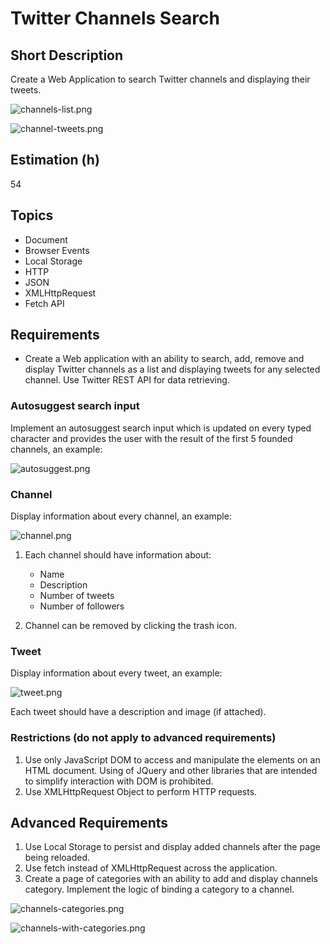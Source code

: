 # Twitter Channels Search

## Short Description

Create a Web Application to search Twitter channels and displaying their tweets.

![channels-list.png](./assets/channels-list.png)

![channel-tweets.png](./assets/channel-tweets.png)

## Estimation (h)

54

## Topics

- Document
- Browser Events
- Local Storage
- HTTP
- JSON
- XMLHttpRequest
- Fetch API

## Requirements

* Create a Web application with an ability to search, add, remove and display Twitter channels as a list and displaying tweets for any selected channel. Use Twitter REST API for data retrieving.

### Autosuggest search input

Implement an autosuggest search input which is updated on every typed character and provides the user with the result of the first 5 founded channels, an example:

![autosuggest.png](./assets/autosuggest.png)

### Channel

Display information about every channel, an example:

![channel.png](./assets/channel.png)

1. Each channel should have information about:
    - Name
    - Description
    - Number of tweets
    - Number of followers

2. Channel can be removed by clicking the trash icon.

### Tweet

Display information about every tweet, an example:

![tweet.png](./assets/tweet.png)

Each tweet should have a description and image (if attached).

### Restrictions **(do not apply to advanced requirements)**

1. Use only JavaScript DOM to access and manipulate the elements on an HTML document. Using of JQuery and other libraries that are intended to simplify interaction with DOM is prohibited.
2. Use XMLHttpRequest Object to perform HTTP requests.

## Advanced Requirements

1. Use Local Storage to persist and display added channels after the page being reloaded.
2. Use fetch instead of XMLHttpRequest across the application.
3. Create a page of categories with an ability to add and display channels category. Implement the logic of binding a category to a channel.

![channels-categories.png](./assets/channels-categories.png)

![channels-with-categories.png](./assets/channels-with-categories.png)